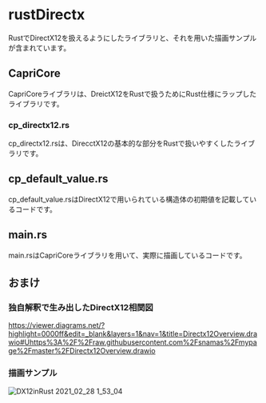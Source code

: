# rustDirectx
RustでDirectX12を扱えるようにしたライブラリと、それを用いた描画サンプルが含まれています。
## CapriCore
CapriCoreライブラリは、DreictX12をRustで扱うためにRust仕様にラップしたライブラリです。
### cp_directx12.rs
cp_directx12.rsは、DirecctX12の基本的な部分をRustで扱いやすくしたライブラリです。
## cp_default_value.rs
cp_default_value.rsはDirectX12で用いられている構造体の初期値を記載しているコードです。
## main.rs
main.rsはCapriCoreライブラリを用いて、実際に描画しているコードです。


## おまけ
### 独自解釈で生み出したDirectX12相関図
https://viewer.diagrams.net/?highlight=0000ff&edit=_blank&layers=1&nav=1&title=Directx12Overview.drawio#Uhttps%3A%2F%2Fraw.githubusercontent.com%2Fsnamas%2Fmypage%2Fmaster%2FDirectx12Overview.drawio

### 描画サンプル
![DX12inRust 2021_02_28 1_53_04](https://user-images.githubusercontent.com/43674314/109393926-ba5a3b00-7967-11eb-9476-9e5855772695.png)
